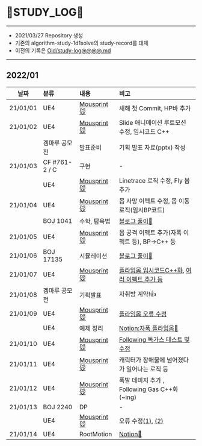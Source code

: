 # 📜STUDY_LOG📜
---
- 2021/03/27 Repository 생성
- 기존의 algorithm-study-1d1solve의 study-record를 대체
- 이전의 기록은 [Old/study-log@@@@.md](https://github.com/Oriburger/oriburger_study_log/blob/main/Old/study_log_2021.md)
---
## 2022/01

<div markdown="1">

|날짜|분류|내용|비고|
|----|:----|:----|:----|
|21/01/01|UE4|[Mousprint🐭](https://github.com/Oriburger/ue4_mousprint_)|새해 첫 Commit, HP바 추가|
|21/01/02|UE4|[Mousprint🐭](https://github.com/Oriburger/ue4_mousprint_)|Slide 애니메이션 루트모션 수정, 임시코드 C++|
||겜마루 공모전|발표준비|기획 발표 자료(pptx) 작성|-|
|21/01/03|CF #761-2 / C|구현|-|
||UE4|[Mousprint🐭](https://github.com/Oriburger/ue4_mousprint_)|Linetrace 로직 수정, Fly 몹 추가 |
|21/01/04|UE4|[Mousprint🐭](https://github.com/Oriburger/ue4_mousprint_)|몹 사망 이펙트 수정, 몹 이동 로직(임시BP코드) |
||BOJ 1041|수학, 탐욕법|[블로그 풀이📔](https://blog.naver.com/uss425/222612742652)|
|21/01/05|UE4|[Mousprint🐭](https://github.com/Oriburger/ue4_mousprint_)|몹 공격 이펙트 추가(자폭 이펙트 등), BP->C++ 등|
|21/01/06|BOJ 17135|시뮬레이션|[블로그 풀이📗](https://blog.naver.com/uss425/222614641773)|
|21/01/07|UE4|[Mousprint🐭](https://github.com/Oriburger/ue4_mousprint_)|[플라잉몹 임시코드C++화](https://github.com/Oriburger/ue4_mousprint_/commit/b399049e63ec19128c7b63a02b2667910bcdc834), [여러 이펙트 추가 등](https://github.com/Oriburger/ue4_mousprint_/commit/2ddd95999ce2d4c2d0bde2a527a607a795849987)|
|21/01/08|겜마루 공모전|기획발표|자취방 계약!👍|
|21/01/09|UE4|[Mousprint🐭](https://github.com/Oriburger/ue4_mousprint_)|[플라잉몹 오류 수정](https://github.com/Oriburger/ue4_mousprint_/commit/b8b0c66083068f30dad9a7a1190a027cf5df7f3b)|
||UE4|예제 정리|[Notion:자폭 플라잉몹📑](https://www.notion.so/oriburger/9785f74644214aab9825885f458f7fac)|
|21/01/10|UE4|[Mousprint🐭](https://github.com/Oriburger/ue4_mousprint_)|[Following 독가스 테스트 및  수정](https://github.com/Oriburger/ue4_mousprint_/commits/master)|
|21/01/11|UE4|[Mousprint🐭](https://github.com/Oriburger/ue4_mousprint_)|캐릭터가 장애물에 넘어졌다가 일어나는 로직 등|
|21/01/12|UE4|[Mousprint🐭](https://github.com/Oriburger/ue4_mousprint_)|폭발 데미지 추가 , Following Gas C++화(~ing)|
|21/01/13|BOJ 2240|DP|-|
||UE4|[Mousprint🐭](https://github.com/Oriburger/ue4_mousprint_)|오류 수정[(1)](https://github.com/Oriburger/ue4_mousprint_/commit/556098056d89e77d03131d8ce8b8b84b77b46e50),  [(2)](https://github.com/Oriburger/ue4_mousprint_/commit/e29feca3c1004fc3bb5d55a30bd46094b2930444)|
|21/01/14|UE4|RootMotion|[Notion📒](https://oriburger.notion.site/Root-Motion-cc60a7c44dfd4fd7836dcda2e8828130)|
</div>

<!--

- 📔📚📙📘📗📒📃📜📄📑

-->
